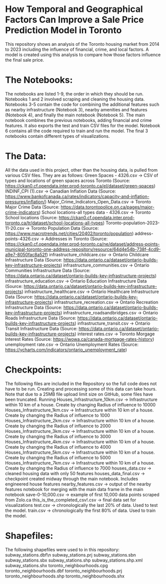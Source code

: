 # How Temporal and Geographical Factors Can Improve a Sale Price Prediction Model in Toronto
This repository shows an analysis of the Toronto housing market from 2014 to 2023 including the influence of financial, crime, and local factors. A model is created using this analysis to compare how those factors influence the final sale price.

# The Notebooks:
The notebooks are listed 1-9, the order in which they should be run. Notebooks 1 and 2 involved scraping and cleaning the housing data. Notebooks 3-5 contain the code for combining the additional features such as nearby infrastructure (Notebook 3), nearby amenities and features (Notebook 4), and finally the main notebook (Notebook 5). The main notebook combines the previous notebooks, adding financial and crime features. It also exports the test and train CSV files for the model. Notebook 6 contains all the code required to train and run the model. The final 3 notebooks contain different types of visualizations.

# The Data:
All the data used in this project, other than the housing data, is pulled from various CSV files. They are as follows:
Green Spaces - 4326.csv -> CSV of types and locations of green spaces across Toronto (Source: https://ckan0.cf.opendata.inter.prod-toronto.ca/el/dataset/green-spaces)
INDINF_CPI (1).csv -> Canadian Inflation Data (Source: https://www.bankofcanada.ca/rates/indicators/capacity-and-inflation-pressures/inflation/)
Major_Crime_Indicators_Open_Data.csv -> Toronto Major Crime Data (Source: https://data.torontopolice.on.ca/pages/major-crime-indicators)
School locations-all types data - 4326.csv -> Toronto School locations (Source: https://ckan0.cf.opendata.inter.prod-toronto.ca/tr/dataset/school-locations-all-types)
Toronto-population-2023-11-20.csv -> Toronto Population Data (Source: https://www.macrotrends.net/cities/20402/toronto/population)
address-points-4326.csv -> Addresses in Toronto (Source: https://ckan0.cf.opendata.inter.prod-toronto.ca/ne/dataset/address-points-municipal-toronto-one-address-repository/resource/64d4e54b-738f-4cd9-a9e7-8050fac8a52f)
infrastructure_childcare.csv -> Ontario Childcare Infrastructure Data (Source: https://data.ontario.ca/dataset/ontario-builds-key-infrastructure-projects)
infrastructure_communities.csv -> Ontario Communities Infrastructure Data (Source: https://data.ontario.ca/dataset/ontario-builds-key-infrastructure-projects)
infrastructure_education.csv -> Ontario Education Infrastructure Data (Source: https://data.ontario.ca/dataset/ontario-builds-key-infrastructure-projects)
infrastructure_healthcare.csv -> Ontario Healthcare Infrastructure Data (Source: https://data.ontario.ca/dataset/ontario-builds-key-infrastructure-projects)
infrastructure_recreation.csv -> Ontario Recreation Infrastructure Data (Source: https://data.ontario.ca/dataset/ontario-builds-key-infrastructure-projects)
infrastructure_roadsandbridges.csv -> Ontario Roads Infrastructure Data (Source: https://data.ontario.ca/dataset/ontario-builds-key-infrastructure-projects)
infrastructure_transit.csv -> Ontario Transit Infrastructure Data (Source: https://data.ontario.ca/dataset/ontario-builds-key-infrastructure-projects)
interest rates.csv -> Toronto Morgage Interest Rates (Source: https://wowa.ca/canada-mortgage-rates-history)
unemployment rate.csv -> Ontario Unemployment Rates (Source: https://ycharts.com/indicators/ontario_unemployment_rate)

# Checkpoints:
The following files are included in the Repository so the full code does not have to be run. Creating and processing some of this data can take hours. Note that due to a 25MB file upload limit size on GitHub, some files have been truncated. Running 
Houses_Infrastructure_10km.csv -> Infrastructure within 10 km of a house. Create by changing Radius of influence to 10000
Houses_Infrastructure_1km.csv -> Infrastructure within 10 km of a house. Create by changing the Radius of influence to 1000
Houses_Infrastructure_2km.csv -> Infrastructure within 10 km of a house. Create by changing the Radius of influence to 2000
Houses_Infrastructure_3km.csv -> Infrastructure within 10 km of a house. Create by changing the Radius of influence to 3000
Houses_Infrastructure_4km.csv -> Infrastructure within 10 km of a house. Create by changing the Radius of influence to 4000
Houses_Infrastructure_5km.csv -> Infrastructure within 10 km of a house. Create by changing the Radius of influence to 5000
Houses_Infrastructure_7km.csv -> Infrastructure within 10 km of a house. Create by changing the Radius of influence to 7000
houses_data.csv -> cleaned housing data with only 50 features
houses_data_final.csv -> checkpoint created midway through the main notebook. Includes engineered house features
nearby_features.csv -> output of the nearby features notebook for merging with the main data frame in the main notebook
save-0-10,000.csv -> example of first 10,000 data points scraped from Zolo.ca
this_is_the_completed_csv!.csv -> final data set for visualizations
test.csv -> chronologically the last 20% of data. Used to test the model.
train.csv -> chronologically the first 80% of data. Used to train the model.

# Shapefiles:
The following shapefiles were used to in this repository:
subway_stations.dbf\n
subway_stations.prj
subway_stations.sbn
subway_stations.sbx
subway_stations.shp
subway_stations.shp.xml
subway_stations.shx
toronto_neighbourhoods.cpg
toronto_neighbourhoods.dbf
toronto_neighbourhoods.prj
toronto_neighbourhoods.shp
toronto_neighbourhoods.shx
